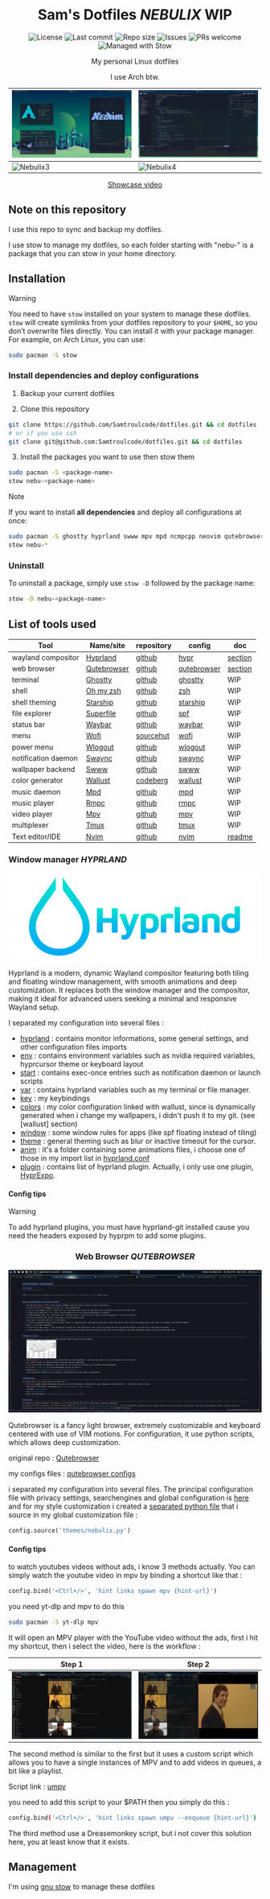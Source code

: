 <div align = center>

# Sam's Dotfiles **_NEBULIX_** WIP

![License](https://img.shields.io/github/license/Samtroulcode/dotfiles?style=flat-square)
![Last commit](https://img.shields.io/github/last-commit/Samtroulcode/dotfiles?style=flat-square)
![Repo size](https://img.shields.io/github/repo-size/Samtroulcode/dotfiles?style=flat-square)
![Issues](https://img.shields.io/github/issues/Samtroulcode/dotfiles?style=flat-square)
![PRs welcome](https://img.shields.io/badge/PRs-welcome-brightgreen?style=flat-square)
![Managed with Stow](https://img.shields.io/badge/managed%20with-gnu%20stow-informational?style=flat-square)

My personal Linux dotfiles

I use Arch btw.

| ![Nebulix1](./assets/Readme/nebulix1.png) | ![Nebulix2](./assets/Readme/nebulix2.png) |
| ----------------------------------------- | ----------------------------------------- |
| ![Nebulix3](./assets/Readme/nebulix3.png) | ![Nebulix4](./assets/Readme/nebulix4.png) |

[Showcase video](https://files.catbox.moe/kbrmnl.mp4)

</div>

## Note on this repository

I use this repo to sync and backup my dotfiles.

I use stow to manage my dotfiles, so each folder starting with "nebu-" is a package that you can stow in your home directory.

## Installation

> [!WARNING]
> You need to have `stow` installed on your system to manage these dotfiles. `stow` will create symlinks from your dotfiles repository to your `$HOME`, so you don’t overwrite files directly.
> You can install it with your package manager. For example, on Arch Linux, you can use:

```bash
sudo pacman -S stow
```

### Install dependencies and deploy configurations

1. Backup your current dotfiles

2. Clone this repository

```bash
git clone https://github.com/Samtroulcode/dotfiles.git && cd dotfiles
# or if you use ssh
git clone git@github.com:Samtroulcode/dotfiles.git && cd dotfiles
```

3. Install the packages you want to use then stow them

```bash
sudo pacman -S <package-name>
stow nebu-<package-name>
```

> [!NOTE]
> If you want to install **all dependencies** and deploy all configurations at once:

```bash
sudo pacman -S ghostty hyprland swww mpv mpd ncmpcpp neovim qutebrowser tmux starship swaync superfile waybar wlogout wofi zsh btop
stow nebu-*
```

### Uninstall

To uninstall a package, simply use `stow -D` followed by the package name:

```bash
stow -D nebu-<package-name>
```

## List of tools used

<div align = center>

| Tool                | Name/site                                                      | repository                                                     | config                                                | doc                                          |
| ------------------- | -------------------------------------------------------------- | -------------------------------------------------------------- | ----------------------------------------------------- | -------------------------------------------- |
| wayland compositor  | [Hyprland](https://hypr.land/)                                 | [github](https://github.com/hyprwm/Hyprland)                   | [hypr](./nebu-hyprland/.config/hypr)                  | [section](#hyprland)                         |
| web browser         | [Qutebrowser](https://www.qutebrowser.org/)                    | [github](https://github.com/qutebrowser/qutebrowser)           | [qutebrowser](./nebu-qutebrowser/.config/qutebrowser) | [section](#web-browser-qutebrowser)          |
| terminal            | [Ghostty](https://ghostty.org/)                                | [github](https://github.com/ghostty-org/ghostty)               | [ghostty](./nebu-ghostty/.config/ghostty/)            | WIP                                          |
| shell               | [Oh my zsh](https://ohmyz.sh/)                                 | [github](https://github.com/ohmyzsh/ohmyzsh)                   | [zsh](./nebu-zsh/)                                    | WIP                                          |
| shell theming       | [Starship](https://starship.rs/)                               | [github](https://github.com/starship/starship)                 | [starship](.config/starship.toml)                     | WIP                                          |
| file explorer       | [Superfile](https://superfile.netlify.app/)                    | [github](https://github.com/yorukot/superfile)                 | [spf](./nebu-spf/.config/superfile)                   | WIP                                          |
| status bar          | [Waybar](https://github.com/Alexays/Waybar)                    | [github](https://github.com/Alexays/Waybar)                    | [waybar](./nebu-waybar/.config/waybar)                | WIP                                          |
| menu                | [Wofi](https://hg.sr.ht/~scoopta/wofi)                         | [sourcehut](https://hg.sr.ht/~scoopta/wofi)                    | [wofi](./nebu-wofi/.config/wofi)                      | WIP                                          |
| power menu          | [Wlogout](https://github.com/ArtsyMacaw/wlogout)               | [github](https://github.com/ArtsyMacaw/wlogout)                | [wlogout](./nebu-wlogout/.config/wlogout)             | WIP                                          |
| notification daemon | [Swaync](https://github.com/ErikReider/SwayNotificationCenter) | [github](https://github.com/ErikReider/SwayNotificationCenter) | [swaync](./nebu-swaync/.config/swaync)                | WIP                                          |
| wallpaper backend   | [Swww](https://github.com/LGFae/swww)                          | [github](https://github.com/LGFae/swww)                        | [swww](./nebu-swww/.config/swww)                      | WIP                                          |
| color generator     | [Wallust](https://explosion-mental.codeberg.page/wallust/)     | [codeberg](https://codeberg.org/explosion-mental/wallust)      | [wallust](./nebu-wallust/.config/wallust)             | WIP                                          |
| music daemon        | [Mpd](https://www.musicpd.org/)                                | [github](https://github.com/MusicPlayerDaemon/MPD)             | [mpd](./nebu-mpd/.config/mpd/)                        | WIP                                          |
| music player        | [Rmpc](https://mierak.github.io/rmpc/)                         | [github](https://github.com/mierak/rmpc)                       | [rmpc](./nebu-music/.config/rmpc)                     | WIP                                          |
| video player        | [Mpv](https://mpv.io/)                                         | [github](https://github.com/mpv-player/mpv)                    | [mpv](./nebu-mpv/.config/mpv)                         | WIP                                          |
| multiplexer         | [Tmux](https://github.com/tmux/tmux/wiki)                      | [github](https://github.com/tmux/tmux)                         | [tmux](./nebu-tmux/)                                  | WIP                                          |
| Text editor/IDE     | [Nvim](https://neovim.io/)                                     | [github](https://github.com/neovim/neovim)                     | [nvim](./nebu-nvim/.config/nvim)                      | [readme](./nebu-nvim/.config/nvim/README.md) |

</div>

### Window manager **_HYPRLAND_**

![Hyprland1](https://raw.githubusercontent.com/hyprwm/Hyprland/main/assets/header.svg)

Hyprland is a modern, dynamic Wayland compositor featuring both tiling and floating window management, with smooth animations and deep customization. It replaces both the window manager and the compositor, making it ideal for advanced users seeking a minimal and responsive Wayland setup.

I separated my configuration into several files :

- [hyprland](./nebu-hyprland/.config/hypr/hyprland.conf) : contains monitor informations, some general settings, and other configuration files imports
- [env](./nebu-hyprland/.config/hypr/config/env.conf) : contains environment variables such as nvidia required variables, hyprcursor theme or keyboard layout
- [start](./nebu-hyprland/.config/hypr/config/start.conf) : contains exec-once entries such as notification daemon or launch scripts
- [var](./nebu-hyprland/.config/hypr/config/var.conf) : contains hyprland variables such as my terminal or file manager.
- [key](./nebu-hyprland/.config/hypr/config/key.conf) : my keybindings
- [colors](./nebu-hyprland/.config/hypr/config/colors.conf) : my color configuration linked with wallust, since is dynamically generated when i change my wallpapers, i didn't push it to my git. (see [wallust] section)
- [window](./nebu-hyprland/.config/hypr/config/window.conf) : some window rules for apps (like spf floating instead of tiling)
- [theme](./nebu-hyprland/.config/hypr/config/theme.conf) : general theming such as blur or inactive timeout for the cursor.
- [anim](./nebu-hyprland/.config/hypr/config/anim) : it's a folder containing some animations files, i choose one of those in my import list in [hyprland.conf](./nebu-hyprland/.config/hypr/hyprland.conf)
- [plugin](./nebu-hyprland/.config/hypr/config/plug.conf) : contains list of hyprland plugin. Actually, i only use one plugin, [HyprExpo](https://github.com/hyprwm/hyprland-plugins/tree/main/hyprexpo).

#### Config tips

> [!WARNING]
> To add hyprland plugins, you must have hyprland-git installed cause you need the headers exposed by hyprpm to add some plugins.

<div align = center>

### Web Browser **_QUTEBROWSER_**

![Qutebrowser1](./assets/Readme/qutebrowser1.png)

</div>

Qutebrowser is a fancy light browser, extremely customizable and keyboard centered with use of VIM motions. For configuration, it use python scripts, which allows deep customization.

original repo : [Qutebrowser](https://github.com/qutebrowser/qutebrowser)

my configs files : [qutebrowser configs](./nebu-qutebrowser/.config/qutebrowser)

i separated my configuration into several files. The principal configuration file with privacy settings, searchengines and global configuration is [here](./nebu-qutebrowser/.config/qutebrowser/config.py) and for my style customization i created a [separated python file](./nebu-qutebrowser/.config/qutebrowser/themes/nebulix.py) that i source in my global customization file :

```python
config.source('themes/nebulix.py')
```

#### Config tips

to watch youtubes videos without ads, i know 3 methods actually. You can simply watch the youtube video in mpv by binding a shortcut like that :

```python
config.bind('<Ctrl+/>', 'hint links spawn mpv {hint-url}')
```

you need yt-dlp and mpv to do this

```bash
sudo pacman -S yt-dlp mpv
```

It will open an MPV player with the YouTube video without the ads, first i hit my shortcut, then i select the video, here is the workflow :

| Step 1                            | Step 2                            |
| --------------------------------- | --------------------------------- |
| ![mpv2](./assets/Readme/mpv1.png) | ![mpv2](./assets/Readme/mpv2.png) |

The second method is similar to the first but it uses a custom script which allows you to have a single instances of MPV and to add videos in queues, a bit like a playlist.

Script link : [umpv](https://github.com/mpv-player/mpv/blob/master/TOOLS/umpv)

you need to add this script to your $PATH then you simply do this :

```bash
config.bind('<Ctrl+/>', 'hint links spawn umpv --enqueue {hint-url}')
```

The third method use a Dreasemonkey script, but i not cover this solution here, you at least know that it exists.

## Management

I'm using [gnu stow](https://www.gnu.org/software/stow/) to manage these dotfiles
